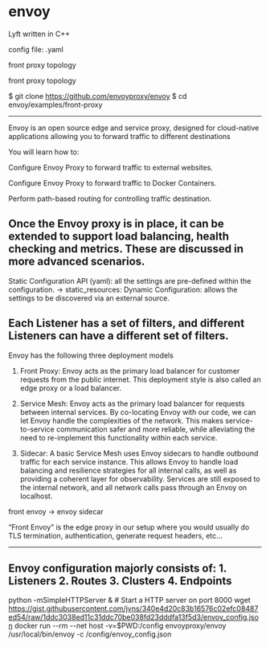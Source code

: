 envoy
=====

Lyft
written in C++

config file: .yaml

front proxy topology




front proxy topology

$ git clone https://github.com/envoyproxy/envoy
$ cd envoy/examples/front-proxy

----------------------------------------------------------------------------------------------------------------------------------------------------------------------------------------

Envoy is an open source edge and service proxy, designed for cloud-native applications
allowing you to forward traffic to different destinations

You will learn how to:

Configure Envoy Proxy to forward traffic to external websites.

Configure Envoy Proxy to forward traffic to Docker Containers.

Perform path-based routing for controlling traffic destination.

Once the Envoy proxy is in place, it can be extended to support load balancing, health checking and metrics. These are discussed in more advanced scenarios.
----------------------------------------------------------------------------------------------------------------------------------------------------------------------------------------


Static Configuration API (yaml): all the settings are pre-defined within the configuration. -> static_resources:
Dynamic Configuration: allows the settings to be discovered via an external source.


Each Listener has a set of filters, and different Listeners can have a different set of filters.
----------------------------------------------------------------------------------------------------------------------------------------------------------------------------------------
Envoy has the following three deployment models

1. Front Proxy: Envoy acts as the primary load balancer for customer requests from the public internet. This deployment style is also called an edge proxy or a load balancer.

2. Service Mesh: Envoy acts as the primary load balancer for requests between internal services. By co-locating Envoy with our code, we can let Envoy handle the complexities of the network.
 This makes service-to-service communication safer and more reliable, while alleviating the need to re-implement this functionality within each service.

3. Sidecar: A basic Service Mesh uses Envoy sidecars to handle outbound traffic for each service instance. This allows Envoy to handle load balancing and resilience strategies for all internal calls, as well as providing a coherent layer for observability. Services are still exposed to the internal network, and all network calls pass through an Envoy on localhost.



front envoy -> envoy sidecar

“Front Envoy” is the edge proxy in our setup where you would usually do TLS termination, authentication, generate request headers, etc…


----------------------------------------------------------------------------------------------------------------------------------------------------------------------------------------
Envoy configuration majorly consists of:
    1. Listeners
    2. Routes
    3. Clusters
    4. Endpoints
----------------------------------------------------------------------------------------------------------------------------------------------------------------------------------------



python -mSimpleHTTPServer & # Start a HTTP server on port 8000
wget https://gist.githubusercontent.com/jvns/340e4d20c83b16576c02efc08487ed54/raw/1ddc3038ed11c31ddc70be038fd23dddfa13f5d3/envoy_config.json
docker run --rm --net host -v=$PWD:/config envoyproxy/envoy /usr/local/bin/envoy -c /config/envoy_config.json